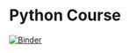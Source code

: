 # Python Course

[![Binder](https://mybinder.org/badge_logo.svg)](https://mybinder.org/v2/gh/FabrizioMusacchio/Python_Course/HEAD)